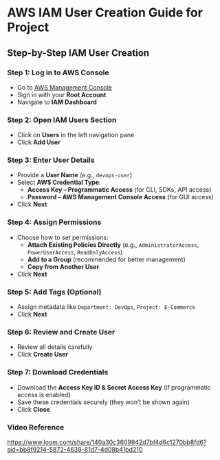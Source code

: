 # **AWS IAM User Creation Guide for Project**

## **Step-by-Step IAM User Creation**

### **Step 1: Log in to AWS Console**
- Go to [AWS Management Console](https://aws.amazon.com/console/)
- Sign in with your **Root Account**
- Navigate to **IAM Dashboard**

### **Step 2: Open IAM Users Section**
- Click on **Users** in the left navigation pane
- Click **Add User**

### **Step 3: Enter User Details**
- Provide a **User Name** (e.g., `devops-user`)
- Select **AWS Credential Type**:
  - **Access Key – Programmatic Access** (for CLI, SDKs, API access)
  - **Password – AWS Management Console Access** (for GUI access)
- Click **Next**

### **Step 4: Assign Permissions**
- Choose how to set permissions:
  - **Attach Existing Policies Directly** (e.g., `AdministratorAccess`, `PowerUserAccess`, `ReadOnlyAccess`)
  - **Add to a Group** (recommended for better management)
  - **Copy from Another User**
- Click **Next**

### **Step 5: Add Tags (Optional)**
- Assign metadata like `Department: DevOps`, `Project: E-Commerce`
- Click **Next**

### **Step 6: Review and Create User**
- Review all details carefully
- Click **Create User**

### **Step 7: Download Credentials**
- Download the **Access Key ID & Secret Access Key** (if programmatic access is enabled)
- Save these credentials securely (they won’t be shown again)
- Click **Close**

### Video Reference
https://www.loom.com/share/140a30c3609942d7bf4d6c1270bb8fd6?sid=bb8f9214-5872-4639-81d7-4d08b41bd210
